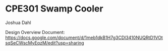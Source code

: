 # CPE301 Swamp Cooler

Joshua Dahl

Design Overview Document: https://docs.google.com/document/d/1meb1dkB1H7g3CDl3410NUQRtD1VOtsqSeCWscMyEqzM/edit?usp=sharing
